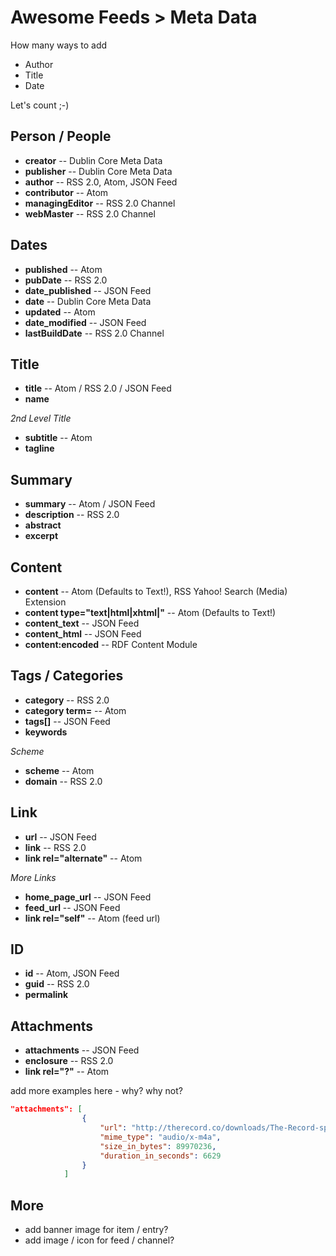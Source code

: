 
# Awesome Feeds > Meta Data

How many ways to add

- Author
- Title
- Date 

Let's count ;-)



## Person / People

- **creator**            -- Dublin Core Meta Data
- **publisher**          -- Dublin Core Meta Data
- **author**             -- RSS 2.0, Atom, JSON Feed
- **contributor**        -- Atom
- **managingEditor**     -- RSS 2.0 Channel
- **webMaster**          -- RSS 2.0 Channel


## Dates

- **published**         -- Atom
- **pubDate**           -- RSS 2.0
- **date_published**    -- JSON Feed
- **date**              -- Dublin Core Meta Data
- **updated**           -- Atom
- **date_modified**     -- JSON Feed
- **lastBuildDate**     -- RSS 2.0 Channel

## Title

- **title**             -- Atom / RSS 2.0 / JSON Feed
- **name**


_2nd Level Title_

- **subtitle**          -- Atom  
- **tagline**

## Summary

- **summary**          -- Atom / JSON Feed
- **description**      -- RSS 2.0
- **abstract**    
- **excerpt**


## Content

- **content**          -- Atom (Defaults to Text!), RSS Yahoo! Search (Media) Extension 
- **content type="text|html|xhtml|"**   -- Atom (Defaults to Text!)
- **content_text**     -- JSON Feed
- **content_html**     -- JSON Feed
- **content:encoded**  -- RDF Content Module



## Tags / Categories

- **category**   -- RSS 2.0
- **category term=**  -- Atom
- **tags[]**     -- JSON Feed
- **keywords**

_Scheme_

- **scheme**     -- Atom
- **domain**     -- RSS 2.0


## Link

- **url**      -- JSON Feed
- **link**     -- RSS 2.0
- **link rel="alternate"**   -- Atom 


_More Links_

- **home_page_url**   -- JSON Feed
- **feed_url**        -- JSON Feed
- **link rel="self"**    -- Atom (feed url)
## ID

- **id**      -- Atom, JSON Feed
- **guid**    -- RSS 2.0
- **permalink**


## Attachments

- **attachments**    -- JSON Feed
- **enclosure**      -- RSS 2.0
- **link rel="?"**   -- Atom

add more examples here - why? why not?

``` json
"attachments": [
                {
                    "url": "http://therecord.co/downloads/The-Record-sp1e1-ChrisParrish.m4a",
                    "mime_type": "audio/x-m4a",
                    "size_in_bytes": 89970236,
                    "duration_in_seconds": 6629
                }
            ]
```


## More

- add banner image for item / entry?
- add image / icon for feed / channel?
